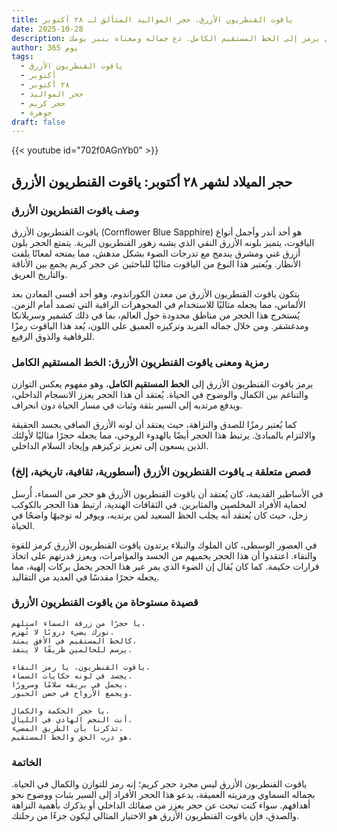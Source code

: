 ```yaml
---
title: ياقوت القنطريون الأزرق، حجر المواليد المتألق لـ ٢٨ أكتوبر
date: 2025-10-28
description: اشعر بأهمية ياقوت القنطريون الأزرق، حجر المواليد لـ ٢٨ أكتوبر الذي يرمز إلى الخط المستقيم الكامل. دع جماله ومعناه ينير يومك.
author: 365 يوم
tags:
  - ياقوت القنطريون الأزرق
  - أكتوبر
  - ٢٨ أكتوبر
  - حجر المواليد
  - حجر كريم
  - جوهرة
draft: false
---
```


{{< youtube id="702f0AGnYb0" >}}

## حجر الميلاد لشهر ٢٨ أكتوبر: ياقوت القنطريون الأزرق

### وصف ياقوت القنطريون الأزرق

ياقوت القنطريون الأزرق (Cornflower Blue Sapphire) هو أحد أندر وأجمل أنواع الياقوت، يتميز بلونه الأزرق النقي الذي يشبه زهور القنطريون البرية. يتمتع الحجر بلون أزرق غني ومشرق يندمج مع تدرجات الضوء بشكل مدهش، مما يمنحه لمعانًا يلفت الأنظار. ويُعتبر هذا النوع من الياقوت مثاليًا للباحثين عن حجر كريم يجمع بين الأناقة والتاريخ العريق.

يتكون ياقوت القنطريون الأزرق من معدن الكوراندوم، وهو أحد أقسى المعادن بعد الألماس، مما يجعله مثاليًا للاستخدام في المجوهرات الراقية التي تصمد أمام الزمن. يُستخرج هذا الحجر من مناطق محدودة حول العالم، بما في ذلك كشمير وسريلانكا ومدغشقر. ومن خلال جماله الفريد وتركيزه العميق على اللون، يُعد هذا الياقوت رمزًا للرفاهية والذوق الرفيع.

### رمزية ومعنى ياقوت القنطريون الأزرق: الخط المستقيم الكامل

يرمز ياقوت القنطريون الأزرق إلى **الخط المستقيم الكامل**، وهو مفهوم يعكس التوازن والتناغم بين الكمال والوضوح في الحياة. يُعتقد أن هذا الحجر يعزز الانسجام الداخلي، ويدفع مرتديه إلى السير بثقة وثبات في مسار الحياة دون انحراف.

كما يُعتبر رمزًا للصدق والنزاهة، حيث يعتقد أن لونه الأزرق الصافي يجسد الحقيقة والالتزام بالمبادئ. يرتبط هذا الحجر أيضًا بالهدوء الروحي، مما يجعله حجرًا مثاليًا لأولئك الذين يسعون إلى تعزيز تركيزهم وإيجاد السلام الداخلي.

### قصص متعلقة بـ ياقوت القنطريون الأزرق (أسطورية، ثقافية، تاريخية، إلخ)

في الأساطير القديمة، كان يُعتقد أن ياقوت القنطريون الأزرق هو حجر من السماء، أُرسل لحماية الأفراد المخلصين والمثابرين. في الثقافات الهندية، ارتبط هذا الحجر بالكوكب زحل، حيث كان يُعتقد أنه يجلب الحظ السعيد لمن يرتديه، ويوفر له توجيهًا واضحًا في الحياة.

في العصور الوسطى، كان الملوك والنبلاء يرتدون ياقوت القنطريون الأزرق كرمز للقوة والنقاء. اعتقدوا أن هذا الحجر يحميهم من الحسد والمؤامرات، ويعزز قدرتهم على اتخاذ قرارات حكيمة. كما كان يُقال إن الضوء الذي يمر عبر هذا الحجر يحمل بركات إلهية، مما يجعله حجرًا مقدسًا في العديد من التقاليد.

### قصيدة مستوحاة من ياقوت القنطريون الأزرق

```
يا حجرًا من زرقة السماء استلهم،  
نورك يضيء دروبًا لا تُهزم.  
كالخط المستقيم في الأفق يمتد،  
يرسم للحالمين طريقًا لا ينفد.

ياقوت القنطريون، يا رمز النقاء،  
يجسد في لونه حكايات السماء.  
يحمل في بريقه سلامًا وسرورًا،  
ويجمع الأرواح في حضن الحبور.

يا حجر الحكمة والكمال،  
أنت النجم الهادي في الليالِ.  
تذكرنا بأن الطريق المضيء،  
هو درب الحق والخط المستقيم.
```

### الخاتمة

ياقوت القنطريون الأزرق ليس مجرد حجر كريم؛ إنه رمز للتوازن والكمال في الحياة. بجماله السماوي ورمزيته العميقة، يدعو هذا الحجر الأفراد إلى السير بثبات ووضوح نحو أهدافهم. سواء كنت تبحث عن حجر يعزز من صفائك الداخلي أو يذكرك بأهمية النزاهة والصدق، فإن ياقوت القنطريون الأزرق هو الاختيار المثالي ليكون جزءًا من رحلتك.